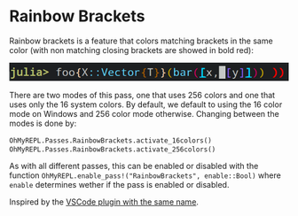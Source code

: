 # Rainbow Brackets

Rainbow brackets is a feature that colors matching brackets in the same color (with non matching closing brackets are showed in bold red):

![rainbow brackets](rainbow_brackets.png)

There are two modes of this pass, one that uses 256 colors and one that uses only the 16 system colors.
By default, we default to using the 16 color mode on Windows and 256 color mode otherwise. Changing between the modes is done by:

```
OhMyREPL.Passes.RainbowBrackets.activate_16colors()
OhMyREPL.Passes.RainbowBrackets.activate_256colors()
```

As with all different passes, this can be enabled or disabled with the function `OhMyREPL.enable_pass!("RainbowBrackets", enable::Bool)`
where `enable` determines wether if the pass is enabled or disabled.

Inspired by the [VSCode plugin with the same name](https://marketplace.visualstudio.com/items?itemName=2gua.rainbow-brackets).